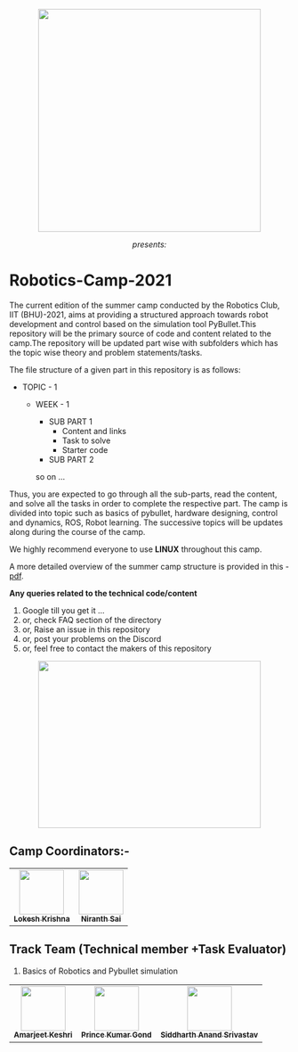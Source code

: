 <p align="center">
 <img  width="400" height="400" src="https://github.com/Robotics-Club-IIT-BHU/Robotics-Camp-2021/blob/main/src/robo.jpeg">
 <p align="center">
 <i>presents:</i><br> 
</p>

# Robotics-Camp-2021
The current edition of the summer camp conducted by the Robotics Club, IIT (BHU)-2021, aims at providing a structured approach towards robot development and control based on the simulation tool PyBullet.This repository will be the primary source of code and content related to the camp.The repository will be updated part wise with subfolders which has the topic wise theory and problem statements/tasks. 

The file structure of a given part in this repository is as follows:
   * TOPIC - 1
     * WEEK - 1 
         * SUB PART 1
            * Content and links
            * Task to solve
            * Starter code
         * SUB PART 2

         so on ...
         
 Thus, you are expected to go through all the sub-parts, read the content, and solve all the tasks in order to complete the respective part. The camp is divided into topic such as basics of pybullet, hardware designing, control and dynamics, ROS, Robot learning. The successive topics will be updates along during the course of the camp.

We highly recommend everyone to use **LINUX** throughout this camp. 

A more detailed overview of the summer camp structure is provided in this - [pdf](https://github.com/Robotics-Club-IIT-BHU/Robotics-Camp-2021/blob/main/src/RoboticsCamp2021.pdf).

**Any queries related to the technical code/content**
1. Google till you get it ...
2. or, check FAQ section of the directory
3. or, Raise an issue in this repository
4. or, post your problems on the Discord
5. or, feel free to contact the makers of this repository

<p align="center">
 <img  width="400" height="300" src="https://github.com/Robotics-Club-IIT-BHU/Robotics-Camp-2021/blob/main/src/start.jpg">
 <p align="center"> 
</p>


## Camp Coordinators:-

<center>
 
<table>
 <td align="center">
     <a href="https://github.com/lok-i">
    <img src="https://avatars1.githubusercontent.com/u/54435909?s=460&u=29af076049dab351b2e43621e9a433919bf50fb1&v=43" width="80px;" alt=""/><br /><sub><b>Lokesh Krishna </b></sub></a><br />
    </td>
    <td align="center">
     <a href="https://github.com/NiranthS">
    <img src="https://avatars3.githubusercontent.com/u/44475481?s=400&v=4" width="80px;" alt=""/><br /><sub><b>Niranth Sai</b></sub></a><br /></td>
    
</table>

</center>

## Track Team (Technical member +Task Evaluator)
  1. Basics of Robotics and Pybullet simulation
   <center>

   <table>
    <td align="center">
        <a href="https://github.com/amarkeshri28">
       <img src="https://avatars.githubusercontent.com/u/58410387?v=4" width="80px;" alt=""/><br /><sub><b>Amarjeet Keshri </b></sub></a><br />
       </td>
       <td align="center">
        <a href="https://github.com/prince-0911">
       <img src="https://avatars.githubusercontent.com/u/60649809?v=4" width="80px;" alt=""/><br /><sub><b>Prince Kumar Gond</b></sub></a><br /></td>
       <td align="center">
        <a href="https://github.com/AnandSidd">
       <img src="https://avatars.githubusercontent.com/u/54644440?v=4" width="80px;" alt=""/><br /><sub><b>Siddharth Anand Srivastav</b></sub></a><br /></td>


   </table>

   </center>
 
  
